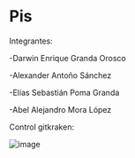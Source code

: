 # Pis

Integrantes:

-Darwin Enrique Granda Orosco 

-Alexander Antoño Sánchez 

-Elías Sebastián Poma Granda
   
-Abel Alejandro Mora López


Control gitkraken:

![image](https://github.com/Abel214/Pis/assets/131829158/4179ef35-09d6-4dbe-8602-681303e2e912)
